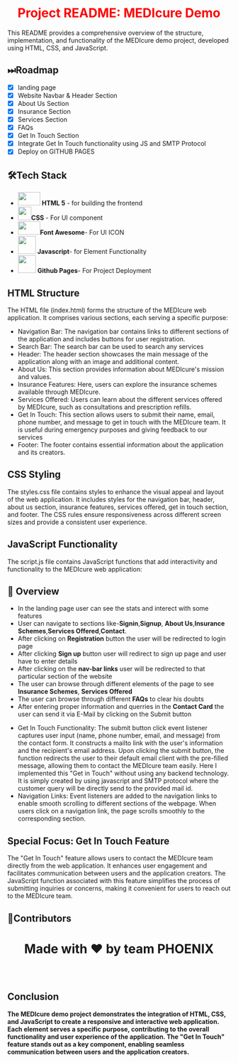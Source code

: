 <h1 style="color:red; text-align:center;">Project README: MEDIcure Demo</h1>


<p>This README provides a comprehensive overview of the structure, implementation, and functionality of the MEDIcure demo project, developed using HTML, CSS, and JavaScript.</p>

## ⏭Roadmap
- [x] landing page
- [x] Website Navbar & Header Section
- [x] About Us Section
- [x] Insurance Section
- [x] Services Section
- [x] FAQs
- [x] Get In Touch Section
- [x] Integrate Get In Touch functionality using JS and SMTP Protocol
- [x] Deploy on GITHUB PAGES

## 🛠️Tech Stack

- <img src="https://clipartcraft.com/images/html5-logo-png-transparent-5.png" height=30px width=50px > **HTML 5** - for building the frontend  <br> 
- <img src = "https://cdn.freebiesupply.com/logos/large/2x/css3-logo-png-transparent.png" height=30px width=30px>**CSS** - For UI component <br>
- <img src="https://seeklogo.com/images/F/font-awesome-logo-6E69605A6D-seeklogo.com.png" height=30px width=50px/>**Font Awesome**- For UI ICON <br>
- <img src = "https://1000logos.net/wp-content/uploads/2020/09/JavaScript-Logo-2048x1280.png" height=40px width=40px> **Javascript**- for Element Functionality <br>
- <img src = "https://pngimg.com/uploads/github/github_PNG28.png" height=40px width=40px> **Github Pages**- For Project Deployment<br>

<h2>HTML Structure</h2>
<p>The HTML file (index.html) forms the structure of the MEDIcure web application. It comprises various sections, each serving a specific purpose:</p>

<ul>
  <li>Navigation Bar: The navigation bar contains links to different sections of the application and includes buttons for user registration.</li>
  <li>Search Bar: The search bar can be used to search any services
  <li>Header: The header section showcases the main message of the application along with an image and additional content.</li>
  <li>About Us: This section provides information about MEDIcure's mission and values.</li>
  <li>Insurance Features: Here, users can explore the insurance schemes available through MEDIcure.</li>
  <li>Services Offered: Users can learn about the different services offered by MEDIcure, such as consultations and prescription refills.</li>
  <li>Get In Touch: This section allows users to submit their name, email, phone number, and message to get in touch with the MEDIcure team. It is useful during emergency purposes and giving feedback to our services</li>
  <li>Footer: The footer contains essential information about the application and its creators.</li>
</ul>

<h2>CSS Styling</h2>
<p>The styles.css file contains styles to enhance the visual appeal and layout of the web application. It includes styles for the navigation bar, header, about us section, insurance features, services offered, get in touch section, and footer. The CSS rules ensure responsiveness across different screen sizes and provide a consistent user experience.</p>

<h2>JavaScript Functionality</h2>
<p>The script.js file contains JavaScript functions that add interactivity and functionality to the MEDIcure web application:</p>

## 🙌 Overview

- In the landing page user can see the stats and interect with some features
- User can navigate to sections like-**Signin**,**Signup**, **About Us**,**Insurance Schemes**,**Services Offered**,**Contact**.
- After clicking on **Registration** button the user will be redirected to login page
- After clicking **Sign up** button user will redirect to sign up page and user have to enter details
- After clicking on the **nav-bar links** user will be redirected to that particular section of the website
- The user can browse through different elements of the page to see **Insurance Schemes**, **Services Offered**
- The user can browse through different **FAQs** to clear his doubts
- After entering proper information and querries in the **Contact Card** the user can send it via E-Mail by clicking on the Submit button 

<ul>
  <li>Get In Touch Functionality: The submit button click event listener captures user input (name, phone number, email, and message) from the contact form. It constructs a mailto link with the user's information and the recipient's email address. Upon clicking the submit button, the function redirects the user to their default email client with the pre-filled message, allowing them to contact the MEDIcure team easily. Here I implemented this "Get in Touch" without using any backend technology. It is simply created by using javascript and SMTP protocol where the customer query will be directly send to the provided mail id.</li>
  <li>Navigation Links: Event listeners are added to the navigation links to enable smooth scrolling to different sections of the webpage. When users click on a navigation link, the page scrolls smoothly to the corresponding section.</li>
</ul>

<h2>Special Focus: Get In Touch Feature</h2>
<p>The "Get In Touch" feature allows users to contact the MEDIcure team directly from the web application. It enhances user engagement and facilitates communication between users and the application creators. The JavaScript function associated with this feature simplifies the process of submitting inquiries or concerns, making it convenient for users to reach out to the MEDIcure team.</p>

## 🌊Contributors
<div>
<h1 align="center">
 <b>Made with ❤️ by team PHOENIX
<h1>
</div>

<h2>Conclusion</h2>
<p>The MEDIcure demo project demonstrates the integration of HTML, CSS, and JavaScript to create a responsive and interactive web application. Each element serves a specific purpose, contributing to the overall functionality and user experience of the application. The "Get In Touch" feature stands out as a key component, enabling seamless communication between users and the application creators.</p>